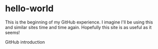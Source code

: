 hello-world
===========
This is the beginning of my GitHub experience. I imagine I'll be using this and similar sites time and time again. Hopefully this site is as useful as it seems!

GitHub introduction

